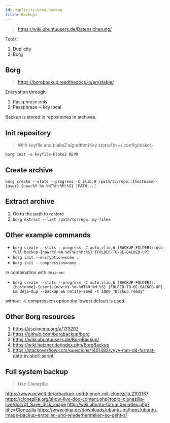 ```yaml
---
id: duplicity-borg-backup
title: Backups
---
```


> <https://wiki.ubuntuusers.de/Datensicherung/>

Tools:

1. Duplicity
2. Borg

## Borg

> <https://borgbackup.readthedocs.io/en/stable/>

Encryption through:

1. Passphrase only
2. Passphrase + key local

Backup is stored in repositories in archives.

## Init repository

> With keyfile and blake2 algorithm(Key stored in ~/.config/blake/)

`borg init -e keyfile-blake2 REPO`

## Create archive

`borg create --stats --progress -C zlib,9 /path/to/repo::{hostname}-{user}-{now:%Y-%m-%dT%H:%M:%S} [PATH...]`

## Extract archive

1. Go to the path to restore
2. `borg extract --list /path/to/repo::my-files`

## Other example commands

* `borg create --stats --progress -C auto,zlib,6 [BACKUP-FOLDER]::usb-full-backup-{now:%Y-%m-%dT%H:%M:%S} [FOLDER-TO-BE-BACKED-UP]`
* `borg init --encryption=none .`
* `borg init --compression=none .`

In combination with `deja-vu`:

* `borg create --stats --progress -C auto,zlib,6 [BACKUP-FOLDER]::{hostname}-{user}-{now:%Y-%m-%dT%H:%M:%S} [FOLDER-TO-BE-BACKED-UP] && deja-dup --backup && notify-send -t 1000 "Backup ready"`

without `-C` compression option the lowest default is used.

## Other Borg resources

1. <https://asciinema.org/a/133292>
2. <https://github.com/borgbackup/borg>
3. <https://wiki.ubuntuusers.de/BorgBackup/>
4. <https://wiki.hetzner.de/index.php/BorgBackup>
5. <https://stackoverflow.com/questions/1401482/yyyy-mm-dd-format-date-in-shell-script>

## Full system backup

> Use Clonezilla

<https://www.pcwelt.de/a/backup-und-klonen-mit-clonezilla,2103167>
<https://clonezilla.org/show-live-doc-content.php?topic=clonezilla-live/doc/01_Save_disk_image>
<http://wiki.ubuntu-forum.de/index.php?title=Clonezilla>
<https://www.giga.de/downloads/ubuntu-os/tipps/ubuntu-image-backup-erstellen-und-wiederherstellen-so-geht-s/>
